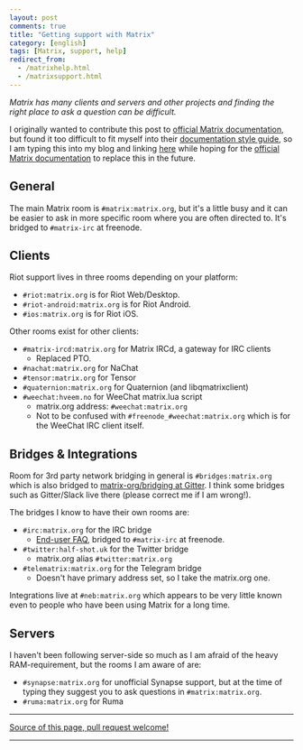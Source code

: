 ```yaml
---
layout: post
comments: true
title: "Getting support with Matrix"
category: [english]
tags: [Matrix, support, help]
redirect_from:
  - /matrixhelp.html
  - /matrixsupport.html
---
```


*Matrix has many clients and servers and other projects and finding the
 right place to ask a question can be difficult.*

I originally wanted to contribute this post to [official Matrix
documentation], but found it too difficult to fit myself into their
[documentation style guide], so I am typing this into my blog and linking
[here](/matrixhelp.html) while hoping for the [official Matrix documentation]
to replace this in the future.

[official Matrix documentation]:https://github.com/matrix-org/matrix-doc
[documentation style guide]:https://github.com/matrix-org/matrix-doc/blob/master/CONTRIBUTING.rst

## General

The main Matrix room is `#matrix:matrix.org`, but it's a little busy and
it can be easier to ask in more specific room where you are often directed
to. It's bridged to `#matrix-irc` at freenode.

## Clients

Riot support lives in three rooms depending on your platform:

* `#riot:matrix.org` is for Riot Web/Desktop.
* `#riot-android:matrix.org` is for Riot Android.
* `#ios:matrix.org` is for Riot iOS.

Other rooms exist for other clients:

* `#matrix-ircd:matrix.org` for Matrix IRCd, a gateway for IRC clients
    * Replaced PTO.
* `#nachat:matrix.org` for NaChat
* `#tensor:matrix.org` for Tensor
* `#quaternion:matrix.org` for Quaternion (and libqmatrixclient)
* `#weechat:hveem.no` for WeeChat matrix.lua script
    * matrix.org address: `#weechat:matrix.org`
    * Not to be confused with `#freenode_#weechat:matrix.org` which is
      for the WeeChat IRC client itself.

## Bridges & Integrations

Room for 3rd party network bridging in general is `#bridges:matrix.org`
which is also bridged to
[matrix-org/bridging at Gitter](https://gitter.im/matrix-org/bridging).
I think some bridges such as Gitter/Slack live there (please correct me if
I am wrong!).

The bridges I know to have their own rooms are:

* `#irc:matrix.org` for the IRC bridge
    * [End-user FAQ], bridged to `#matrix-irc` at freenode.
* `#twitter:half-shot.uk` for the Twitter bridge
    * matrix.org alias `#twitter:matrix.org`
* `#telematrix:matrix.org` for the Telegram bridge
    * Doesn't have primary address set, so I take the matrix.org one.

[End-user FAQ]:https://github.com/matrix-org/matrix-appservice-irc/wiki/End-user-FAQ

Integrations live at `#neb:matrix.org` which appears to be very little
known even to people who have been using Matrix for a long time.

## Servers

I haven't been following server-side so much as I am afraid of the heavy
RAM-requirement, but the rooms I am aware of are:

* `#synapse:matrix.org` for unofficial Synapse support, but at the time of
  typing they suggest you to ask questions in `#matrix:matrix.org`.
* `#ruma:matrix.org` for Ruma

* * * * *

[Source of this page, pull request welcome!](https://github.com/Mikaela/mikaela.github.io/blob/master/_posts/2017-01-03-matrix-getting-support.md)

* * * * *
